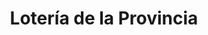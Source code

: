 ---
title: "Lotería de la Provincia"
url: /olivos/loteria-de-la-provincia-avenida-maipu-2/
shop: lotería
---